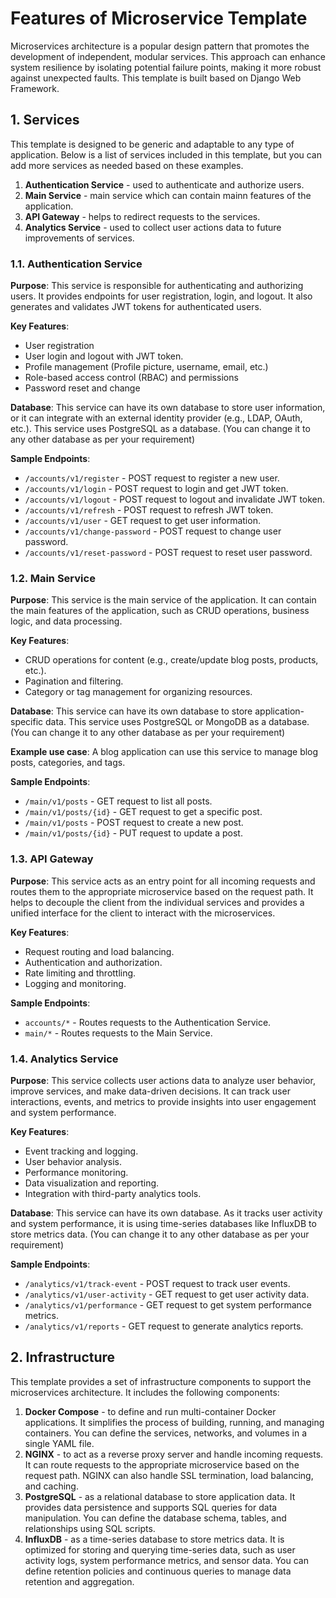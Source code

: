 # Features of Microservice Template

Microservices architecture is a popular design pattern that promotes the development of independent, modular services. This approach can enhance system resilience by isolating potential failure points, making it more robust against unexpected faults. This template is built based on Django Web Framework.

## 1. Services

This template is designed to be generic and adaptable to any type of application. Below is a list of services included in this template, but you can add more services as needed based on these examples.

1. **Authentication Service** - used to authenticate and authorize users.
2. **Main Service** - main service which can contain mainn features of the application.
3. **API Gateway** - helps to redirect requests to the services.
4. **Analytics Service** - used to collect user actions data to future improvements of services.

### 1.1. Authentication Service

**Purpose**: This service is responsible for authenticating and authorizing users. It provides endpoints for user registration, login, and logout. It also generates and validates JWT tokens for authenticated users.

**Key Features**:

- User registration
- User login and logout with JWT token.
- Profile management (Profile picture, username, email, etc.)
- Role-based access control (RBAC) and permissions
- Password reset and change

**Database**: This service can have its own database to store user information, or it can integrate with an external identity provider (e.g., LDAP, OAuth, etc.). This service uses PostgreSQL as a database. (You can change it to any other database as per your requirement)

**Sample Endpoints**:

- `/accounts/v1/register` - POST request to register a new user.
- `/accounts/v1/login` - POST request to login and get JWT token.
- `/accounts/v1/logout` - POST request to logout and invalidate JWT token.
- `/accounts/v1/refresh` - POST request to refresh JWT token.
- `/accounts/v1/user` - GET request to get user information.
- `/accounts/v1/change-password` - POST request to change user password.
- `/accounts/v1/reset-password` - POST request to reset user password.

### 1.2. Main Service

**Purpose**: This service is the main service of the application. It can contain the main features of the application, such as CRUD operations, business logic, and data processing.

**Key Features**:

- CRUD operations for content (e.g., create/update blog posts, products, etc.).
- Pagination and filtering.
- Category or tag management for organizing resources.

**Database**: This service can have its own database to store application-specific data. This service uses PostgreSQL or MongoDB as a database. (You can change it to any other database as per your requirement)

**Example use case**: A blog application can use this service to manage blog posts, categories, and tags.

**Sample Endpoints**:

- `/main/v1/posts` - GET request to list all posts.
- `/main/v1/posts/{id}` - GET request to get a specific post.
- `/main/v1/posts` - POST request to create a new post.
- `/main/v1/posts/{id}` - PUT request to update a post.

### 1.3. API Gateway

**Purpose**: This service acts as an entry point for all incoming requests and routes them to the appropriate microservice based on the request path. It helps to decouple the client from the individual services and provides a unified interface for the client to interact with the microservices.

**Key Features**:

- Request routing and load balancing.
- Authentication and authorization.
- Rate limiting and throttling.
- Logging and monitoring.

**Sample Endpoints**:

- `accounts/*` - Routes requests to the Authentication Service.
- `main/*` - Routes requests to the Main Service.

### 1.4. Analytics Service

**Purpose**: This service collects user actions data to analyze user behavior, improve services, and make data-driven decisions. It can track user interactions, events, and metrics to provide insights into user engagement and system performance.

**Key Features**:

- Event tracking and logging.
- User behavior analysis.
- Performance monitoring.
- Data visualization and reporting.
- Integration with third-party analytics tools.

**Database**: This service can have its own database. As it tracks user activity and system performance, it is using time-series databases like InfluxDB to store metrics data. (You can change it to any other database as per your requirement)

**Sample Endpoints**:

- `/analytics/v1/track-event` - POST request to track user events.
- `/analytics/v1/user-activity` - GET request to get user activity data.
- `/analytics/v1/performance` - GET request to get system performance metrics.
- `/analytics/v1/reports` - GET request to generate analytics reports.

## 2. Infrastructure

This template provides a set of infrastructure components to support the microservices architecture. It includes the following components:

1. **Docker Compose** - to define and run multi-container Docker applications. It simplifies the process of building, running, and managing containers. You can define the services, networks, and volumes in a single YAML file.
2. **NGINX** - to act as a reverse proxy server and handle incoming requests. It can route requests to the appropriate microservice based on the request path. NGINX can also handle SSL termination, load balancing, and caching.
3. **PostgreSQL** - as a relational database to store application data. It provides data persistence and supports SQL queries for data manipulation. You can define the database schema, tables, and relationships using SQL scripts.
4. **InfluxDB** - as a time-series database to store metrics data. It is optimized for storing and querying time-series data, such as user activity logs, system performance metrics, and sensor data. You can define retention policies and continuous queries to manage data retention and aggregation.

